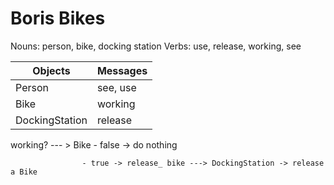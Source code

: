 # Boris Bikes

Nouns: person, bike, docking station
Verbs: use, release, working, see

Objects | Messages
------------- | -------------
Person | see, use
Bike | working
DockingStation | release

working? --- > Bike - false -> do nothing

                    - true -> release_ bike ---> DockingStation -> release a Bike

